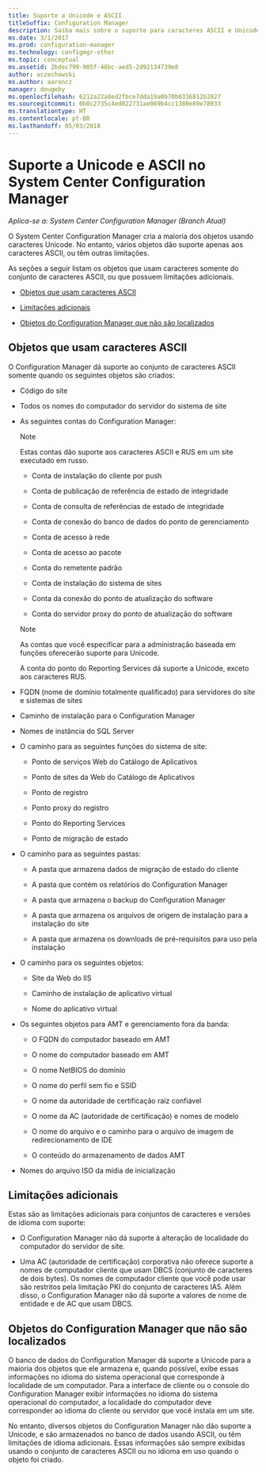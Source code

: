 ```yaml
---
title: Suporte a Unicode e ASCII
titleSuffix: Configuration Manager
description: Saiba mais sobre o suporte para caracteres ASCII e Unicode em objetos do System Center Configuration Manager.
ms.date: 3/1/2017
ms.prod: configuration-manager
ms.technology: configmgr-other
ms.topic: conceptual
ms.assetid: 2bdec799-905f-48bc-aed5-2d92134739e8
author: aczechowski
ms.author: aaroncz
manager: dougeby
ms.openlocfilehash: 6212a22a8ed2fbce7dda19a0b70b0336812b2827
ms.sourcegitcommit: 0b0c2735c4ed822731ae069b4cc1380e89e78933
ms.translationtype: HT
ms.contentlocale: pt-BR
ms.lasthandoff: 05/03/2018
---
```

# <a name="unicode-and-ascii-support-in-system-center-configuration-manager"></a>Suporte a Unicode e ASCII no System Center Configuration Manager

*Aplica-se a: System Center Configuration Manager (Branch Atual)*

O System Center Configuration Manager cria a maioria dos objetos usando caracteres Unicode. No entanto, vários objetos dão suporte apenas aos caracteres ASCII, ou têm outras limitações.  

 As seções a seguir listam os objetos que usam caracteres somente do conjunto de caracteres ASCII, ou que possuem limitações adicionais.  

-   [Objetos que usam caracteres ASCII](#BKMK_ASCIIchar)  

-   [Limitações adicionais](#BKMK_OtherCharLimitations)  

-   [Objetos do Configuration Manager que não são localizados](#BKMK_LangNonLocalize)  

##  <a name="BKMK_ASCIIchar"></a> Objetos que usam caracteres ASCII  
 O Configuration Manager dá suporte ao conjunto de caracteres ASCII somente quando os seguintes objetos são criados:  

-   Código do site  

-   Todos os nomes do computador do servidor do sistema de site  

-   As seguintes contas do Configuration Manager:  

    > [!NOTE]  
    >  Estas contas dão suporte aos caracteres ASCII e RUS em um site executado em russo.  

    -   Conta de instalação do cliente por push  

    -   Conta de publicação de referência de estado de integridade  

    -   Conta de consulta de referências de estado de integridade  

    -   Conta de conexão do banco de dados do ponto de gerenciamento  

    -   Conta de acesso à rede  

    -   Conta de acesso ao pacote  

    -   Conta do remetente padrão  

    -   Conta de instalação do sistema de sites  

    -   Conta da conexão do ponto de atualização do software  

    -   Conta do servidor proxy do ponto de atualização do software  

    > [!NOTE]  
    >  As contas que você especificar para a administração baseada em funções oferecerão suporte para Unicode.  
    >   
    >  A conta do ponto do Reporting Services dá suporte a Unicode, exceto aos caracteres RUS.  

-   FQDN (nome de domínio totalmente qualificado) para servidores do site e sistemas de sites  

-   Caminho de instalação para o Configuration Manager  

-   Nomes de instância do SQL Server  

-   O caminho para as seguintes funções do sistema de site:  

    -   Ponto de serviços Web do Catálogo de Aplicativos  

    -   Ponto de sites da Web do Catálogo de Aplicativos  

    -   Ponto de registro  

    -   Ponto proxy do registro  

    -   Ponto do Reporting Services  

    -   Ponto de migração de estado  

-   O caminho para as seguintes pastas:  

    -   A pasta que armazena dados de migração de estado do cliente  

    -   A pasta que contém os relatórios do Configuration Manager  

    -   A pasta que armazena o backup do Configuration Manager  

    -   A pasta que armazena os arquivos de origem de instalação para a instalação do site  

    -   A pasta que armazena os downloads de pré-requisitos para uso pela instalação  

-   O caminho para os seguintes objetos:  

    -   Site da Web do IIS  

    -   Caminho de instalação de aplicativo virtual  

    -   Nome do aplicativo virtual  

-   Os seguintes objetos para AMT e gerenciamento fora da banda:  

    -   O FQDN do computador baseado em AMT  

    -   O nome do computador baseado em AMT  

    -   O nome NetBIOS do domínio  

    -   O nome do perfil sem fio e SSID  

    -   O nome da autoridade de certificação raiz confiável  

    -   O nome da AC (autoridade de certificação) e nomes de modelo  

    -   O nome do arquivo e o caminho para o arquivo de imagem de redirecionamento de IDE  

    -   O conteúdo do armazenamento de dados AMT  

-   Nomes do arquivo ISO da mídia de inicialização  

##  <a name="BKMK_OtherCharLimitations"></a> Limitações adicionais  
 Estas são as limitações adicionais para conjuntos de caracteres e versões de idioma com suporte:  

-   O Configuration Manager não dá suporte à alteração de localidade do computador do servidor de site.  

-   Uma AC (autoridade de certificação) corporativa não oferece suporte a nomes de computador cliente que usam DBCS (conjunto de caracteres de dois bytes). Os nomes de computador cliente que você pode usar são restritos pela limitação PKI do conjunto de caracteres IA5. Além disso, o Configuration Manager não dá suporte a valores de nome de entidade e de AC que usam DBCS.  

##  <a name="BKMK_LangNonLocalize"></a> Objetos do Configuration Manager que não são localizados  
 O banco de dados do Configuration Manager dá suporte a Unicode para a maioria dos objetos que ele armazena e, quando possível, exibe essas informações no idioma do sistema operacional que corresponde à localidade de um computador. Para a interface de cliente ou o console do Configuration Manager exibir informações no idioma do sistema operacional do computador, a localidade do computador deve corresponder ao idioma do cliente ou servidor que você instala em um site.  

 No entanto, diversos objetos do Configuration Manager não dão suporte a Unicode, e são armazenados no banco de dados usando ASCII, ou têm limitações de idioma adicionais. Essas informações são sempre exibidas usando o conjunto de caracteres ASCII ou no idioma em uso quando o objeto foi criado.  
